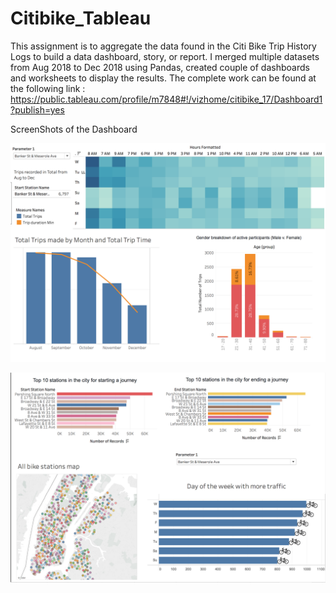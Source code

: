 # Citibike_Tableau

This assignment is to aggregate the data found in the Citi Bike Trip History Logs to build a data dashboard, story, or report. I merged multiple datasets from Aug 2018 to Dec 2018 using Pandas, created couple of dashboards and worksheets to display the results. The complete work can be found at the following link : https://public.tableau.com/profile/m7848#!/vizhome/citibike_17/Dashboard1?publish=yes

ScreenShots of the Dashboard

![DB1.png](DB1.png)


![DB2.png](DB2.png)
